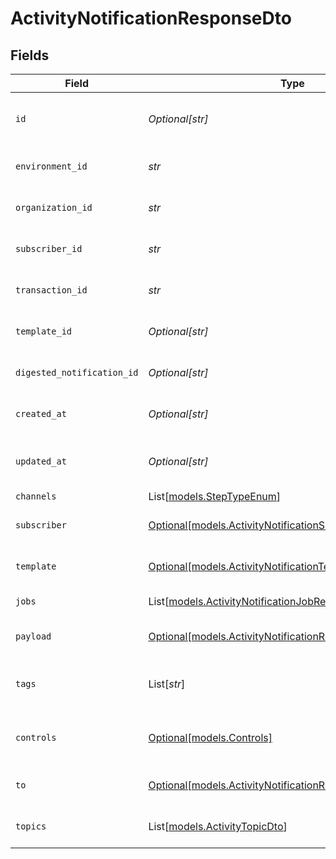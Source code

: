 # ActivityNotificationResponseDto


## Fields

| Field                                                                                                                | Type                                                                                                                 | Required                                                                                                             | Description                                                                                                          |
| -------------------------------------------------------------------------------------------------------------------- | -------------------------------------------------------------------------------------------------------------------- | -------------------------------------------------------------------------------------------------------------------- | -------------------------------------------------------------------------------------------------------------------- |
| `id`                                                                                                                 | *Optional[str]*                                                                                                      | :heavy_minus_sign:                                                                                                   | Unique identifier of the notification                                                                                |
| `environment_id`                                                                                                     | *str*                                                                                                                | :heavy_check_mark:                                                                                                   | Environment ID of the notification                                                                                   |
| `organization_id`                                                                                                    | *str*                                                                                                                | :heavy_check_mark:                                                                                                   | Organization ID of the notification                                                                                  |
| `subscriber_id`                                                                                                      | *str*                                                                                                                | :heavy_check_mark:                                                                                                   | Subscriber ID of the notification                                                                                    |
| `transaction_id`                                                                                                     | *str*                                                                                                                | :heavy_check_mark:                                                                                                   | Transaction ID of the notification                                                                                   |
| `template_id`                                                                                                        | *Optional[str]*                                                                                                      | :heavy_minus_sign:                                                                                                   | Template ID of the notification                                                                                      |
| `digested_notification_id`                                                                                           | *Optional[str]*                                                                                                      | :heavy_minus_sign:                                                                                                   | Digested Notification ID                                                                                             |
| `created_at`                                                                                                         | *Optional[str]*                                                                                                      | :heavy_minus_sign:                                                                                                   | Creation time of the notification                                                                                    |
| `updated_at`                                                                                                         | *Optional[str]*                                                                                                      | :heavy_minus_sign:                                                                                                   | Last updated time of the notification                                                                                |
| `channels`                                                                                                           | List[[models.StepTypeEnum](../models/steptypeenum.md)]                                                               | :heavy_minus_sign:                                                                                                   | N/A                                                                                                                  |
| `subscriber`                                                                                                         | [Optional[models.ActivityNotificationSubscriberResponseDto]](../models/activitynotificationsubscriberresponsedto.md) | :heavy_minus_sign:                                                                                                   | Subscriber of the notification                                                                                       |
| `template`                                                                                                           | [Optional[models.ActivityNotificationTemplateResponseDto]](../models/activitynotificationtemplateresponsedto.md)     | :heavy_minus_sign:                                                                                                   | Template of the notification                                                                                         |
| `jobs`                                                                                                               | List[[models.ActivityNotificationJobResponseDto](../models/activitynotificationjobresponsedto.md)]                   | :heavy_minus_sign:                                                                                                   | Jobs of the notification                                                                                             |
| `payload`                                                                                                            | [Optional[models.ActivityNotificationResponseDtoPayload]](../models/activitynotificationresponsedtopayload.md)       | :heavy_minus_sign:                                                                                                   | Payload of the notification                                                                                          |
| `tags`                                                                                                               | List[*str*]                                                                                                          | :heavy_minus_sign:                                                                                                   | Tags associated with the notification                                                                                |
| `controls`                                                                                                           | [Optional[models.Controls]](../models/controls.md)                                                                   | :heavy_minus_sign:                                                                                                   | Controls associated with the notification                                                                            |
| `to`                                                                                                                 | [Optional[models.ActivityNotificationResponseDtoTo]](../models/activitynotificationresponsedtoto.md)                 | :heavy_minus_sign:                                                                                                   | To field for subscriber definition                                                                                   |
| `topics`                                                                                                             | List[[models.ActivityTopicDto](../models/activitytopicdto.md)]                                                       | :heavy_minus_sign:                                                                                                   | Topics of the notification                                                                                           |
